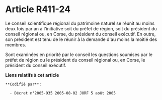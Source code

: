 # Article R411-24

Le conseil scientifique régional du patrimoine naturel se réunit au moins deux fois par an à l'initiative soit du préfet de
région, soit du président du conseil régional ou, en Corse, du président du conseil exécutif. En outre, son président est
tenu de le réunir à la demande d'au moins la moitié des membres.

Sont examinées en priorité par le conseil les questions soumises par le préfet de région ou le président du conseil régional
ou, en Corse, le président du conseil exécutif.

**Liens relatifs à cet article**

	**Codifié par**:

	  - Décret n°2005-935 2005-08-02 JORF 5 août 2005
